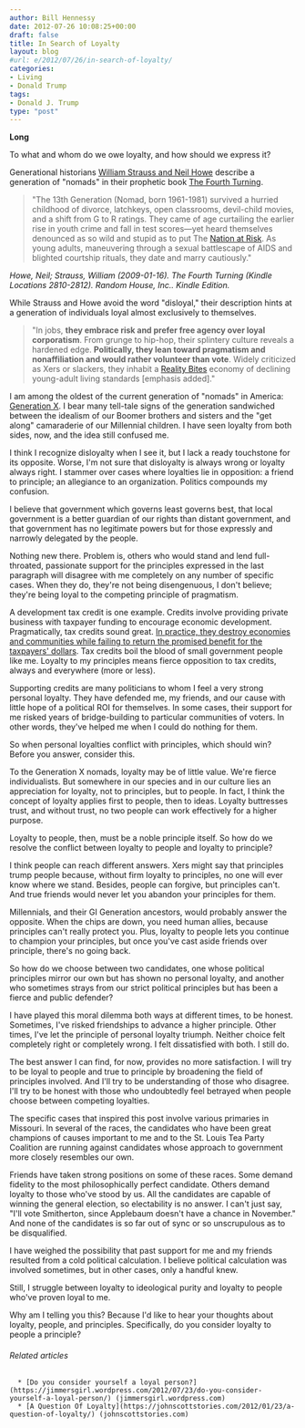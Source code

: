 ```yaml
---
author: Bill Hennessy
date: 2012-07-26 10:08:25+00:00
draft: false
title: In Search of Loyalty
layout: blog
#url: e/2012/07/26/in-search-of-loyalty/
categories:
- Living
- Donald Trump
tags:
- Donald J. Trump
type: "post"
---
```




**Long**

To what and whom do we owe loyalty, and how should we express it?

Generational historians [William Strauss and Neil Howe](https://en.wikipedia.org/wiki/Strauss-Howe_generational_theory) describe a generation of "nomads" in their prophetic book [The Fourth Turning](https://www.amazon.com/Fourth-Turning-William-Strauss/dp/0767900464%3FSubscriptionId%3D0G81C5DAZ03ZR9WH9X82%26tag%3Dzemanta-20%26linkCode%3Dxm2%26camp%3D2025%26creative%3D165953%26creativeASIN%3D0767900464).


> "The 13th Generation (Nomad, born 1961-1981) survived a hurried childhood of divorce, latchkeys, open classrooms, devil-child movies, and a shift from G to R ratings. They came of age curtailing the earlier rise in youth crime and fall in test scores—yet heard themselves denounced as so wild and stupid as to put The [Nation at Risk](https://en.wikipedia.org/wiki/A_Nation_at_Risk). As young adults, maneuvering through a sexual battlescape of AIDS and blighted courtship rituals, they date and marry cautiously."


_Howe, Neil; Strauss, William (2009-01-16). The Fourth Turning (Kindle Locations 2810-2812). Random House, Inc.. Kindle Edition._

While Strauss and Howe avoid the word "disloyal," their description hints at a generation of individuals loyal almost exclusively to themselves.


> "In jobs, **they embrace risk and prefer free agency over loyal corporatism**. From grunge to hip-hop, their splintery culture reveals a hardened edge. **Politically, they lean toward pragmatism and nonaffiliation and would rather volunteer than vote**. Widely criticized as Xers or slackers, they inhabit a [Reality Bites](https://www.rottentomatoes.com/m/reality_bites) economy of declining young-adult living standards [emphasis added]."


I am among the oldest of the current generation of "nomads" in America: [Generation X](https://en.wikipedia.org/wiki/Generation_X). I bear many tell-tale signs of the generation sandwiched between the idealism of our Boomer brothers and sisters and the "get along" camaraderie of our Millennial children. I have seen loyalty from both sides, now, and the idea still confused me.

I think I recognize disloyalty when I see it, but I lack a ready touchstone for its opposite. Worse, I'm not sure that disloyalty is always wrong or loyalty always right. I stammer over cases where loyalties lie in opposition: a friend to principle; an allegiance to an organization. Politics compounds my confusion.

I believe that government which governs least governs best, that local government is a better guardian of our rights than distant government, and that government has no legitimate powers but for those expressly and narrowly delegated by the people.

Nothing new there. Problem is, others who would stand and lend full-throated, passionate support for the principles expressed in the last paragraph will disagree with me completely on any number of specific cases. When they do, they're not being disengenuous, I don't believe; they're being loyal to the competing principle of pragmatism.

A development tax credit is one example. Credits involve providing private business with taxpayer funding to encourage economic development. Pragmatically, tax credits sound great. [In practice, they destroy economies and communities while failing to return the promised benefit for the taxpayers' dollars](https://hennessysview.com/2012/07/23/heres-why-tax-credits-kill-society/). Tax credits boil the blood of small government people like me. Loyalty to my principles means fierce opposition to tax credits, always and everywhere (more or less).

Supporting credits are many politicians to whom I feel a very strong personal loyalty. They have defended me, my friends, and our cause with little hope of a political ROI for themselves. In some cases, their support for me risked years of bridge-building to particular communities of voters. In other words, they've helped me when I could do nothing for them.

So when personal loyalties conflict with principles, which should win? Before you answer, consider this.

To the Generation X nomads, loyalty may be of little value. We're fierce individualists. But somewhere in our species and in our culture lies an appreciation for loyalty, not to principles, but to people. In fact, I think the concept of loyalty applies first to people, then to ideas. Loyalty buttresses trust, and without trust, no two people can work effectively for a higher purpose.

Loyalty to people, then, must be a noble principle itself. So how do we resolve the conflict between loyalty to people and loyalty to principle?

I think people can reach different answers. Xers might say that principles trump people because, without firm loyalty to principles, no one will ever know where we stand. Besides, people can forgive, but principles can't. And true friends would never let you abandon your principles for them.

Millennials, and their GI Generation ancestors, would probably answer the opposite. When the chips are down, you need human allies, because principles can't really protect you. Plus, loyalty to people lets you continue to champion your principles, but once you've cast aside friends over principle, there's no going back.

So how do we choose between two candidates, one whose political principles mirror our own but has shown no personal loyalty, and another who sometimes strays from our strict political principles but has been a fierce and public defender?

I have played this moral dilemma both ways at different times, to be honest. Sometimes, I've risked friendships to advance a higher principle. Other times, I've let the principle of personal loyalty triumph. Neither choice felt completely right or completely wrong. I felt dissatisfied with both. I still do.

The best answer I can find, for now, provides no more satisfaction. I will try to be loyal to people and true to principle by broadening the field of principles involved. And I'll try to be understanding of those who disagree. I'll try to be honest with those who undoubtedly feel betrayed when people choose between competing loyalties.

The specific cases that inspired this post involve various primaries in Missouri. In several of the races, the candidates who have been great champions of causes important to me and to the St. Louis Tea Party Coalition are running against candidates whose approach to government more closely resembles our own.

Friends have taken strong positions on some of these races. Some demand fidelity to the most philosophically perfect candidate. Others demand loyalty to those who've stood by us. All the candidates are capable of winning the general election, so electability is no answer. I can't just say, "I'll vote Smitherton, since Applebaum doesn't have a chance in November." And none of the candidates is so far out of sync or so unscrupulous as to be disqualified.

I have weighed the possibility that past support for me and my friends resulted from a cold political calculation. I believe political calculation was involved sometimes, but in other cases, only a handful knew.

Still, I struggle between loyalty to ideological purity and loyalty to people who've proven loyal to me.

Why am I telling you this? Because I'd like to hear your thoughts about loyalty, people, and principles. Specifically, do you consider loyalty to people a principle?


###### Related articles





	  * [Do you consider yourself a loyal person?](https://jimmersgirl.wordpress.com/2012/07/23/do-you-consider-yourself-a-loyal-person/) (jimmersgirl.wordpress.com)
	  * [A Question Of Loyalty](https://johnscottstories.com/2012/01/23/a-question-of-loyalty/) (johnscottstories.com)


